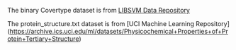 The binary Covertype dataset is from [LIBSVM Data Repository](https://www.csie.ntu.edu.tw/~cjlin/libsvmtools/datasets/binary.html) 

The protein\_structure.txt dataset is from [UCI Machine Learning Repository] (https://archive.ics.uci.edu/ml/datasets/Physicochemical+Properties+of+Protein+Tertiary+Structure)
